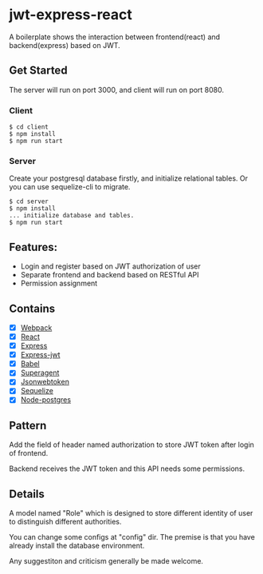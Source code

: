 jwt-express-react
=====
A boilerplate shows the interaction between frontend(react) and backend(express) based on JWT.

## Get Started
The server will run on port 3000, and client will run on port 8080.

### Client
```
$ cd client
$ npm install
$ npm run start
```

### Server
Create your postgresql database firstly, and initialize relational tables. Or you can use sequelize-cli to migrate.
```
$ cd server
$ npm install
... initialize database and tables.
$ npm run start
```


## Features: 
 - Login and register based on JWT authorization of user
 - Separate frontend and backend based on RESTful API
 - Permission assignment

## Contains

- [x] [Webpack](https://webpack.github.io)
- [x] [React](https://facebook.github.io/react/)
- [x] [Express](https://github.com/expressjs/express)
- [x] [Express-jwt](https://github.com/auth0/express-jwt)
- [x] [Babel](https://babeljs.io/)
- [x] [Superagent](https://github.com/visionmedia/superagent)
- [x] [Jsonwebtoken](https://github.com/auth0/node-jsonwebtoken)
- [x] [Sequelize](https://github.com/sequelize/sequelize)
- [x] [Node-postgres](https://github.com/brianc/node-postgres)

## Pattern
Add the field of header named authorization to store JWT token after login of frontend.

Backend receives the JWT token and this API needs some permissions.

## Details

A model named "Role" which is designed to store different identity of user to distinguish different authorities.

You can change some configs at "config" dir. The premise is that you have already install the database environment.

Any suggestiton and criticism generally be made welcome.

